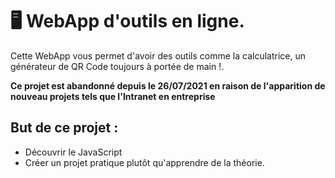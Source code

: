 # 🖥️ WebApp d'outils en ligne.
Cette WebApp vous permet d'avoir des outils comme la calculatrice, un générateur de QR Code toujours à portée de main !.

**Ce projet est abandonné depuis le 26/07/2021 en raison de l'apparition de nouveau projets tels que l'Intranet en entreprise**

## But de ce projet :
- Découvrir le JavaScript
- Créer un projet pratique plutôt qu'apprendre de la théorie.